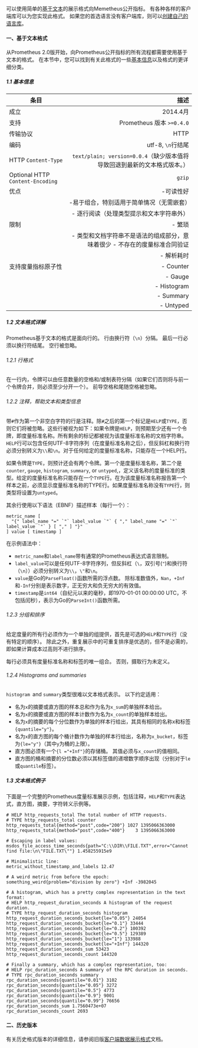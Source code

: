 可以使用简单的[基于文本](https://prometheus.io/docs/instrumenting/exposition_formats/#text-based-format)的展示格式向Memetheus公开指标。 有各种各样的客户端库可以为您实现此格式。 如果您的首选语言没有客户端库，则可以[创建自己的语言库](https://prometheus.io/docs/instrumenting/writing_clientlibs/)。

#### 一、基于文本格式
从Prometheus 2.0版开始，向Prometheus公开指标的所有流程都需要使用基于文本的格式。 在本节中，您可以找到有关此格式的一些[基本信息](https://prometheus.io/docs/instrumenting/exposition_formats/#basic-info)以及格式的更详细分类。

##### 1.1 基本信息
| 条目 | 描述 |
|--|----------:|
|成立| 2014.4月|
|支持|Prometheus 版本 `>=0.4.0`
|传输协议| HTTP |
| 编码|  utf-8, `\n`行结尾|
| HTTP `Content-Type`| `text/plain; version=0.0.4`（缺少版本值将导致回退到最新的文本格式版本。）
| Optional HTTP `Content-Encoding`| `gzip` |
| 优点 | -可读性好
|      | -易于组合，特别适用于简单情况（无需嵌套）
|      |- 逐行阅读（处理类型提示和文本字符串外）
| 限制 | - 繁琐
|      | - 类型和文档字符串不是语法的组成部分，意味着很少 - 不存在的度量标准合同验证
|      | - 解析耗时
| 支持度量指标原子性 | - Counter 
| | - Gauge 
| | - Histogram 
| | - Summary 
| | - Untyped 

##### 1.2 文本格式详解

Prometheus基于文本的格式是面向行的。 行由换行符（`\n`）分隔。 最后一行必须以换行符结尾。 空行被忽略。

###### 1.2.1 行格式
在一行内，令牌可以由任意数量的空格和/或制表符分隔（如果它们否则将与前一个令牌合并，则必须至少分开一个）。 前导空格和尾随空格被忽略。

###### 1.2.2 注释，帮助文本和类型信息
带`#`作为第一个非空白字符的行是注释。除`#`之后的第一个标记是`HELP`或`TYPE`，否则它们将被忽略。这些行被视为如下：如果令牌是`HELP`，则预期至少还有一个令牌，即度量标准名称。所有剩余的标记都被视为该度量标准名称的文档字符串。 `HELP`行可以包含任何UTF-8字符序列（在度量标准名称之后），但反斜杠和换行符必须分别转义为`\\`和`\n`。对于任何给定的度量标准名称，只能存在一个HELP行。

如果令牌是`TYPE`，则预计还会有两个令牌。第一个是度量标准名称，第二个是`counter`, `gauge`, `histogram`, `summary`, or `untyped`,，定义该名称的度量标准的类型。给定的度量标准名称只能存在一个`TYPE`行。在为该度量标准名称报告第一个样本之前，必须显示度量标准名称的TYPE行。如果度量标准名称没有`TYPE`行，则类型将设置为`untyped`。

其余行使用以下语法（EBNF）描述样本（每行一个）：
```
metric_name [
  "{" label_name "=" `"` label_value `"` { "," label_name "=" `"` label_value `"` } [ "," ] "}"
] value [ timestamp ]
```
在示例语法中：

- `metric_name`和`label_name`带有通常的Prometheus表达式语言限制。
- `label_value`可以是任何UTF-8字符序列，但反斜杠（`\`，双引号(`"`)和换行符（`\n`））必须分别转义为`\\`，`\"`和`\n`。
- `value`是Go的`ParseFloat()`函数所需的浮点数。 除标准数值外，`Nan`，`+Inf`和`-Inf`分别是表示数字，正无穷大和负无穷大的有效值。
- `timestamp`是`int64`（自纪元以来的毫秒，即1970-01-01 00:00:00 UTC，不包括闰秒），表示为Go的`ParseInt()`函数所需。

###### 1.2.3 分组和排序
给定度量的所有行必须作为一个单独的组提供，首先是可选的`HELP`和`TYPE`行（没有特定的顺序）。 除此之外，重复展示中的可重复排序是优选的，但不是必需的，即如果计算成本过高则不进行排序。

每行必须具有度量标准名称和标签的唯一组合。 否则，摄取行为未定义。

###### 1.2.4 Histograms and summaries
`histogram `and `summary`类型很难以文本格式表示。 以下约定适用：

- 名为`x`的摘要或直方图的样本总和作为名为`x_sum`的单独样本给出。
- 名为`x`的摘要或直方图的样本计数作为名为`x_count`的单独样本给出。
- 名为`x`的摘要的每个分位数作为单独的样本行给出，其具有相同的名称x和标签`{quantile="y"}`。
- 名为`x`的直方图的每个桶计数作为单独的样本行给出，名称为`x_bucket`，标签为`{le="y"}`（其中`y`为桶的上限）。
- 直方图必须有一个`{l ="+Inf"}`的存储桶。 其值必须与`x_count`的值相同。
- 直方图的桶和摘要的分位数必须以其标签值的递增数字顺序出现（分别对于`le`或`quantile`标签）。

##### 1.3 文本格式例子
下面是一个完整的Prometheus度量标准展示示例，包括注释，`HELP`和`TYPE`表达式，直方图，摘要，字符转义示例等。
```
# HELP http_requests_total The total number of HTTP requests.
# TYPE http_requests_total counter
http_requests_total{method="post",code="200"} 1027 1395066363000
http_requests_total{method="post",code="400"}    3 1395066363000

# Escaping in label values:
msdos_file_access_time_seconds{path="C:\\DIR\\FILE.TXT",error="Cannot find file:\n\"FILE.TXT\""} 1.458255915e9

# Minimalistic line:
metric_without_timestamp_and_labels 12.47

# A weird metric from before the epoch:
something_weird{problem="division by zero"} +Inf -3982045

# A histogram, which has a pretty complex representation in the text format:
# HELP http_request_duration_seconds A histogram of the request duration.
# TYPE http_request_duration_seconds histogram
http_request_duration_seconds_bucket{le="0.05"} 24054
http_request_duration_seconds_bucket{le="0.1"} 33444
http_request_duration_seconds_bucket{le="0.2"} 100392
http_request_duration_seconds_bucket{le="0.5"} 129389
http_request_duration_seconds_bucket{le="1"} 133988
http_request_duration_seconds_bucket{le="+Inf"} 144320
http_request_duration_seconds_sum 53423
http_request_duration_seconds_count 144320

# Finally a summary, which has a complex representation, too:
# HELP rpc_duration_seconds A summary of the RPC duration in seconds.
# TYPE rpc_duration_seconds summary
rpc_duration_seconds{quantile="0.01"} 3102
rpc_duration_seconds{quantile="0.05"} 3272
rpc_duration_seconds{quantile="0.5"} 4773
rpc_duration_seconds{quantile="0.9"} 9001
rpc_duration_seconds{quantile="0.99"} 76656
rpc_duration_seconds_sum 1.7560473e+07
rpc_duration_seconds_count 2693
```
#### 二、历史版本
有关历史格式版本的详细信息，请参阅旧版[客户端数据展示格式](https://docs.google.com/document/d/1ZjyKiKxZV83VI9ZKAXRGKaUKK2BIWCT7oiGBKDBpjEY/edit)文档。
